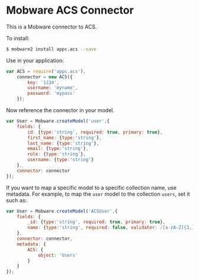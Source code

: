 # Mobware ACS Connector

This is a Mobware connector to ACS.

To install:

```bash
$ mobware2 install appc.acs --save
```

Use in your application:

```javascript
var ACS = require('appc.acs'),
    connector = new ACS({
        key: '1234',
        username: 'myname',
        password: 'mypass'
    });
```

Now reference the connector in your model.

```javascript
var User = Mobware.createModel('user',{
    fields: {
        id: {type:'string', required: true, primary: true},
        first_name: {type:'string'},
        last_name: {type:'string'},
        email: {type:'string'},
        role: {type:'string'},
        username: {type:'string'}
    },
    connector: connector
});
```

If you want to map a specific model to a specific collection name, use metadata.  For example, to map the `user` model to the collection `users`, set it such as:

```javascript
var User = Mobware.createModel('ACSUser',{
    fields: {
        _id: {type:'string', required: true, primary: true},
        name: {type:'string', required: false, validator: /[a-zA-Z]{3,}/ }
    },
    connector: connector,
    metadata: {
        ACS: {
            object: 'Users'
        }
    }
});
```
